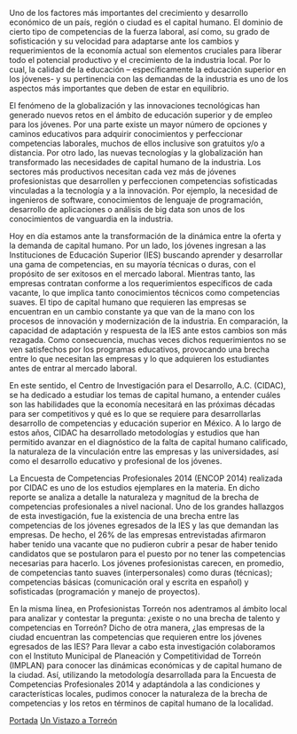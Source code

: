 
Uno de los factores más importantes del crecimiento y desarrollo económico de un
país, región o ciudad es el capital humano. El dominio de cierto tipo de competencias
de la fuerza laboral, así como, su grado de sofisticación y su velocidad para adaptarse
ante los cambios y requerimientos de la economía actual son elementos cruciales
para liberar todo el potencial productivo y el crecimiento de la industria local. Por
lo cual, la calidad de la educación – específicamente la educación superior en los
jóvenes- y su pertinencia con las demandas de la industria es uno de los aspectos
más importantes que deben de estar en equilibrio.

El fenómeno de la globalización y las innovaciones tecnológicas han generado
nuevos retos en el ámbito de educación superior y de empleo para los jóvenes.
Por una parte existe un mayor número de opciones y caminos educativos para
adquirir conocimientos y perfeccionar competencias laborales, muchos de ellos
inclusive son gratuitos y/o a distancia. Por otro lado, las nuevas tecnologías y la
globalización han transformado las necesidades de capital humano de la industria.
Los sectores más productivos necesitan cada vez más de jóvenes profesionistas que
desarrollen y perfeccionen competencias sofisticadas vinculadas a la tecnología y a
la innovación. Por ejemplo, la necesidad de ingenieros de software, conocimientos
de lenguaje de programación, desarrollo de aplicaciones o análisis de big data son
unos de los conocimientos de vanguardia en la industria.

Hoy en día estamos ante la transformación de la dinámica entre la oferta y la demanda
de capital humano. Por un lado, los jóvenes ingresan a las Instituciones de Educación
Superior (IES) buscando aprender y desarrollar una gama de competencias, en su
mayoría técnicas o duras, con el propósito de ser exitosos en el mercado laboral.
Mientras tanto, las empresas contratan conforme a los requerimientos específicos
de cada vacante, lo que implica tanto conocimientos técnicos como competencias
suaves. El tipo de capital humano que requieren las empresas se encuentran en
un cambio constante ya que van de la mano con los procesos de innovación y
modernización de la industria. En comparación, la capacidad de adaptación y
respuesta de la IES ante estos cambios son más rezagada. Como consecuencia,
muchas veces dichos requerimientos no se ven satisfechos por los programas
educativos, provocando una brecha entre lo que necesitan las empresas y lo que
adquieren los estudiantes antes de entrar al mercado laboral.

En este sentido, el Centro de Investigación para el Desarrollo, A.C. (CIDAC), se ha
dedicado a estudiar los temas de capital humano, a entender cuáles son las habilidades
que la economía necesitará en las próximas décadas para ser competitivos y qué
es lo que se requiere para desarrollarlas desarrollo de competencias y educación
superior en México. A lo largo de estos años, CIDAC ha desarrollado metodologías y
estudios que han permitido avanzar en el diagnóstico de la falta de capital humano
calificado, la naturaleza de la vinculación entre las empresas y las universidades, así
como el desarrollo educativo y profesional de los jóvenes.

La Encuesta de Competencias Profesionales 2014 (ENCOP 2014) realizada por
CIDAC es uno de los estudios ejemplares en la materia. En dicho reporte se analiza
a detalle la naturaleza y magnitud de la brecha de competencias profesionales a
nivel nacional. Uno de los grandes hallazgos de esta investigación, fue la existencia
de una brecha entre las competencias de los jóvenes egresados de la IES y las
que demandan las empresas. De hecho, el 26% de las empresas entrevistadas
afirmaron haber tenido una vacante que no pudieron cubrir a pesar de haber
tenido candidatos que se postularon para el puesto por no tener las competencias
necesarias para hacerlo. Los jóvenes profesionistas carecen, en promedio, de
competencias tanto suaves (interpersonales) como duras (técnicas); competencias
básicas (comunicación oral y escrita en español) y sofisticadas (programación y
manejo de proyectos).

En la misma línea, en Profesionistas Torreón nos adentramos al ámbito local para
analizar y contestar la pregunta: ¿existe o no una brecha de talento y competencias
en Torreón? Dicho de otra manera, ¿las empresas de la ciudad encuentran las
competencias que requieren entre los jóvenes egresados de las IES? Para llevar
a cabo esta investigación colaboramos con el Instituto Municipal de Planeación
y Competitividad de Torreón (IMPLAN) para conocer las dinámicas económicas y
de capital humano de la ciudad. Así, utilizando la metodología desarrollada para la
Encuesta de Competencias Profesionales 2014 y adaptándola a las condiciones y
características locales, pudimos conocer la naturaleza de la brecha de competencias
y los retos en términos de capital humano de la localidad.

<a class="btn btn-default" href="cidac-profesionistas-torreon.html" role="button"><i class="fa fa-chevron-circle-left" aria-hidden="true"></i> Portada</a>
<a class="btn btn-default pull-right" href="cidac-profesionistas-torreon-02-un-vistazo-a-torreon.html" role="button">Un Vistazo a Torreón <i class="fa fa-chevron-circle-right" aria-hidden="true"></i></a>
